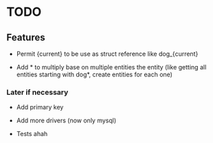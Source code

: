 # TODO

## Features

- Permit {current} to be use as struct reference like dog_{current}

- Add * to multiply base on multiple entities the entity (like getting all entities starting with dog*, create entities for each one)

### Later if necessary

- Add primary key

- Add more drivers (now only mysql)

- Tests ahah